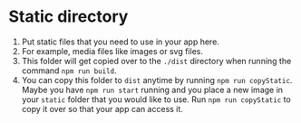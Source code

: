 # Static directory

1. Put static files that you need to use in your app here.
1. For example, media files like images or svg files.
1. This folder will get copied over to the `./dist` directory when running the command `npm run build`. 
1. You can copy this folder to `dist` anytime by running `npm run copyStatic`. Maybe you have `npm run start` running and you place a new image in your `static` folder that you would like to use. Run `npm run copyStatic` to copy it over so that your app can access it.

